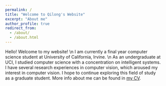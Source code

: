 ```yaml
---
permalink: /
title: "Welcome to Qilong's Website"
excerpt: "About me"
author_profile: true
redirect_from: 
  - /about/
  - /about.html
---
```


Hello! Welcome to my website! \n
I am currently a final year computer science student at University of California, Irvine. \n
As an undergraduate at UCI, I studied computer science with a concentration on intelligent systems. I have several research experiences in computer vision, which aroused my interest in computer vision. I hope to continue exploring this field of study as a graduate student.
More info about me can be found in [my CV](https://qzhangli.github.io/cv/).
